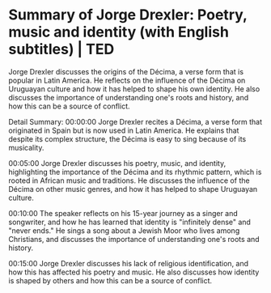 # Summary of Jorge Drexler: Poetry, music and identity (with English subtitles) | TED

Jorge Drexler discusses the origins of the Décima, a verse form that is popular in Latin America. He reflects on the influence of the Décima on Uruguayan culture and how it has helped to shape his own identity. He also discusses the importance of understanding one's roots and history, and how this can be a source of conflict.

Detail Summary: 
00:00:00
Jorge Drexler recites a Décima, a verse form that originated in Spain but is now used in Latin America. He explains that despite its complex structure, the Décima is easy to sing because of its musicality.

00:05:00
Jorge Drexler discusses his poetry, music, and identity, highlighting the importance of the Décima and its rhythmic pattern, which is rooted in African music and traditions. He discusses the influence of the Décima on other music genres, and how it has helped to shape Uruguayan culture.

00:10:00
The speaker reflects on his 15-year journey as a singer and songwriter, and how he has learned that identity is "infinitely dense" and "never ends." He sings a song about a Jewish Moor who lives among Christians, and discusses the importance of understanding one's roots and history.

00:15:00
Jorge Drexler discusses his lack of religious identification, and how this has affected his poetry and music. He also discusses how identity is shaped by others and how this can be a source of conflict.

